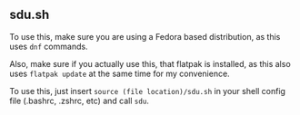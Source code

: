 ## sdu.sh
To use this, make sure you are using a Fedora based distribution, as this uses `dnf` commands.

Also, make sure if you actually use this, that flatpak is installed, as this also uses `flatpak update` at the same time for
my convenience.

To use this, just insert `source (file location)/sdu.sh` in your shell config file (.bashrc, .zshrc, etc) and call `sdu`.

